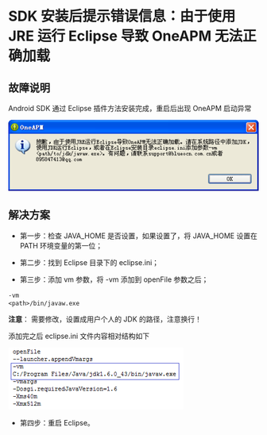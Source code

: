 # SDK 安装后提示错误信息：由于使用 JRE 运行 Eclipse 导致 OneAPM 无法正确加载

## 故障说明

Android SDK 通过 Eclipse 插件方法安装完成，重启后出现 OneAPM 启动异常

![](1-1419586032.png)

## 解决方案

* 第一步：检查 JAVA_HOME 是否设置，如果设置了，将 JAVA_HOME 设置在 PATH 环境变量的第一位；

* 第二步：找到 Eclipse 目录下的 eclipse.ini；

* 第三步：添加 vm 参数，将 -vm 添加到 openFile 参数之后；

```
-vm
<path>/bin/javaw.exe
```

**注意**： 需要修改，设置成用户个人的 JDK 的路径，注意换行！

添加完之后 eclipse.ini 文件内容相对结构如下

![](2-1419586046.png)

* 第四步：重启 Eclipse。
